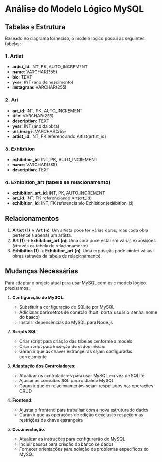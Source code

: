 # Análise do Modelo Lógico MySQL

## Tabelas e Estrutura

Baseado no diagrama fornecido, o modelo lógico possui as seguintes tabelas:

### 1. Artist
- **artist_id**: INT, PK, AUTO_INCREMENT
- **name**: VARCHAR(255)
- **bio**: TEXT
- **year**: INT (ano de nascimento)
- **instagram**: VARCHAR(255)

### 2. Art
- **art_id**: INT, PK, AUTO_INCREMENT
- **title**: VARCHAR(255)
- **description**: TEXT
- **year**: INT (ano da obra)
- **url_image**: VARCHAR(255)
- **artist_id**: INT, FK referenciando Artist(artist_id)

### 3. Exhibition
- **exhibition_id**: INT, PK, AUTO_INCREMENT
- **name**: VARCHAR(255)
- **description**: TEXT

### 4. Exhibition_art (tabela de relacionamento)
- **exhibition_art_id**: INT, PK, AUTO_INCREMENT
- **art_id**: INT, FK referenciando Art(art_id)
- **exhibition_id**: INT, FK referenciando Exhibition(exhibition_id)

## Relacionamentos

1. **Artist (1) → Art (n)**: Um artista pode ter várias obras, mas cada obra pertence a apenas um artista.
2. **Art (1) → Exhibition_art (n)**: Uma obra pode estar em várias exposições (através da tabela de relacionamento).
3. **Exhibition (1) → Exhibition_art (n)**: Uma exposição pode conter várias obras (através da tabela de relacionamento).

## Mudanças Necessárias

Para adaptar o projeto atual para usar MySQL com este modelo lógico, precisamos:

1. **Configuração do MySQL**:
   - Substituir a configuração do SQLite por MySQL
   - Adicionar parâmetros de conexão (host, porta, usuário, senha, nome do banco)
   - Instalar dependências do MySQL para Node.js

2. **Scripts SQL**:
   - Criar script para criação das tabelas conforme o modelo
   - Criar script para inserção de dados iniciais
   - Garantir que as chaves estrangeiras sejam configuradas corretamente

3. **Adaptação dos Controladores**:
   - Atualizar os controladores para usar MySQL em vez de SQLite
   - Ajustar as consultas SQL para o dialeto MySQL
   - Garantir que os relacionamentos sejam respeitados nas operações CRUD

4. **Frontend**:
   - Ajustar o frontend para trabalhar com a nova estrutura de dados
   - Garantir que as operações de edição e exclusão respeitem as restrições de chave estrangeira

5. **Documentação**:
   - Atualizar as instruções para configuração do MySQL
   - Incluir passos para criação do banco de dados
   - Fornecer orientações para solução de problemas específicos do MySQL
